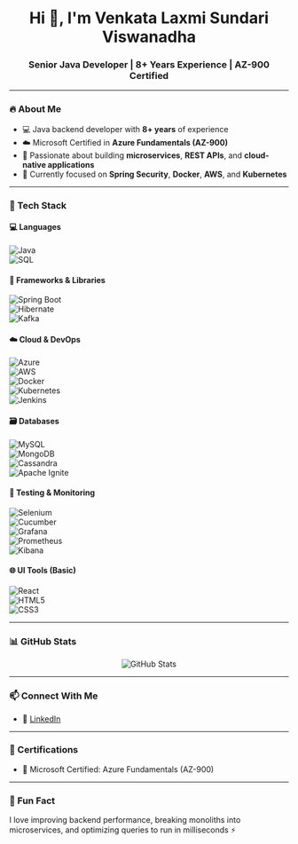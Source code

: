 <h1 align="center">Hi 👋, I'm Venkata Laxmi Sundari Viswanadha</h1>
<h3 align="center">Senior Java Developer | 8+ Years Experience | AZ-900 Certified</h3>

---

### 🔥 About Me

- 💻 Java backend developer with **8+ years** of experience  
- ☁️ Microsoft Certified in **Azure Fundamentals (AZ-900)**  
- 🧩 Passionate about building **microservices**, **REST APIs**, and **cloud-native applications**  
- 🌱 Currently focused on **Spring Security**, **Docker**, **AWS**, and **Kubernetes**

---

### 🧰 Tech Stack

#### 💻 Languages  
![Java](https://img.shields.io/badge/Java-ED8B00?style=flat-square&logo=java&logoColor=white)  
![SQL](https://img.shields.io/badge/SQL-003B57?style=flat-square&logo=postgresql&logoColor=white)  


#### 🧱 Frameworks & Libraries  
![Spring Boot](https://img.shields.io/badge/Spring_Boot-6DB33F?style=flat-square&logo=spring-boot&logoColor=white)  
![Hibernate](https://img.shields.io/badge/Hibernate-59666C?style=flat-square&logo=hibernate&logoColor=white)  
![Kafka](https://img.shields.io/badge/Kafka-231F20?style=flat-square&logo=apache-kafka&logoColor=white)

#### ☁️ Cloud & DevOps  
![Azure](https://img.shields.io/badge/Azure-0078D4?style=flat-square&logo=microsoft-azure&logoColor=white)  
![AWS](https://img.shields.io/badge/AWS-232F3E?style=flat-square&logo=amazon-aws&logoColor=white)  
![Docker](https://img.shields.io/badge/Docker-2496ED?style=flat-square&logo=docker&logoColor=white)  
![Kubernetes](https://img.shields.io/badge/Kubernetes-326CE5?style=flat-square&logo=kubernetes&logoColor=white)  
![Jenkins](https://img.shields.io/badge/Jenkins-D24939?style=flat-square&logo=jenkins&logoColor=white)

#### 🗃️ Databases  
![MySQL](https://img.shields.io/badge/MySQL-4479A1?style=flat-square&logo=mysql&logoColor=white)  
![MongoDB](https://img.shields.io/badge/MongoDB-47A248?style=flat-square&logo=mongodb&logoColor=white)  
![Cassandra](https://img.shields.io/badge/Cassandra-1287B1?style=flat-square&logo=apache-cassandra&logoColor=white)  
![Apache Ignite](https://img.shields.io/badge/Ignite-E34F26?style=flat-square&logo=apache&logoColor=white)

#### 🧪 Testing & Monitoring  
![Selenium](https://img.shields.io/badge/Selenium-43B02A?style=flat-square&logo=selenium&logoColor=white)  
![Cucumber](https://img.shields.io/badge/Cucumber-23D96C?style=flat-square&logo=cucumber&logoColor=white)  
![Grafana](https://img.shields.io/badge/Grafana-F46800?style=flat-square&logo=grafana&logoColor=white)  
![Prometheus](https://img.shields.io/badge/Prometheus-E6522C?style=flat-square&logo=prometheus&logoColor=white)  
![Kibana](https://img.shields.io/badge/Kibana-005571?style=flat-square&logo=kibana&logoColor=white)

#### 🌐 UI Tools (Basic)
![React](https://img.shields.io/badge/React-20232A?style=flat-square&logo=react&logoColor=61DAFB)  
![HTML5](https://img.shields.io/badge/HTML5-E34F26?style=flat-square&logo=html5&logoColor=white)  
![CSS3](https://img.shields.io/badge/CSS3-1572B6?style=flat-square&logo=css3&logoColor=white)

---

### 📊 GitHub Stats

<p align="center">
  <img src="https://github-readme-stats.vercel.app/api?username=LaxmiSundari&show_icons=true&theme=tokyonight" alt="GitHub Stats" />
</p>

---

### 📫 Connect With Me

- 🔗 [LinkedIn](https://www.linkedin.com/in/laxmi-sundari-033b62102/)
  
---

### 🏅 Certifications

- 📘 Microsoft Certified: Azure Fundamentals (AZ-900)

---

### 💬 Fun Fact

I love improving backend performance, breaking monoliths into microservices, and optimizing queries to run in milliseconds ⚡

